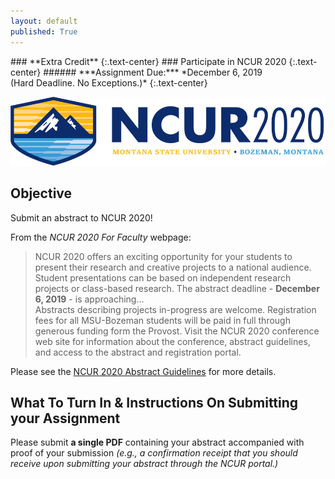 ```yaml
---
layout: default
published: True
---
```


<div class="subpage-header" markdown="1">
### **Extra Credit**
{:.text-center}
### Participate in NCUR 2020
{:.text-center}
###### ***Assignment Due:*** *December 6, 2019 <br/> (Hard Deadline. No Exceptions.)*
{:.text-center}
</div>

![](assets/NCUR2020_Logo-horizont.png)

## Objective

Submit an abstract to NCUR 2020!

From the _NCUR 2020 For Faculty_ webpage:
> NCUR 2020 offers an exciting opportunity for your students to present their research and creative projects to a national audience.
  Student presentations can be based on independent research projects or class-based research.
  The abstract deadline - **December 6, 2019** - is approaching...   
>  Abstracts describing projects in-progress are welcome. Registration fees for all MSU-Bozeman students will be paid in full through generous funding form the Provost. Visit the NCUR 2020 conference web site for information about the conference, abstract guidelines, and access to the abstract and registration portal.  

Please see the [NCUR 2020 Abstract Guidelines](http://www.cur.org/what/events/students/ncur/2020/ncur_2020_abstract_guidelines/) for more details.

## What To Turn In & Instructions On Submitting your Assignment

Please submit **a single PDF** containing your abstract accompanied with proof of your submission
_(e.g., a confirmation receipt that you should receive upon submitting your abstract through the NCUR portal.)_

<!--
## Rubric

...
-->
